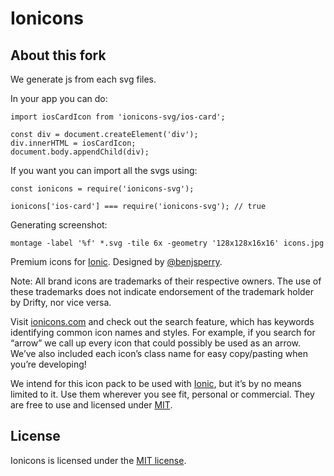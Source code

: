 # Ionicons

## About this fork

We generate js from each svg files.

In your app you can do:

```
import iosCardIcon from 'ionicons-svg/ios-card';

const div = document.createElement('div');
div.innerHTML = iosCardIcon;
document.body.appendChild(div);
```

If you want you can import all the svgs using:

```
const ionicons = require('ionicons-svg');

ionicons['ios-card'] === require('ionicons-svg'); // true
```

Generating screenshot:

```
montage -label '%f' *.svg -tile 6x -geometry '128x128x16x16' icons.jpg
```


Premium icons for [Ionic](http://ionicframework.com/). Designed by [@benjsperry](https://twitter.com/benjsperry).

Note: All brand icons are trademarks of their respective owners. The use of these trademarks does not indicate endorsement of the trademark holder by Drifty, nor vice versa.

Visit [ionicons.com](http://ionicons.com) and  check out the search feature, which has keywords identifying common icon names and styles. For example, if you search for “arrow” we call up every icon that could possibly be used as an arrow. We’ve also included each icon’s class name for easy copy/pasting when you’re developing!

We intend for this icon pack to be used with [Ionic](http://ionicframework.com/), but it’s by no means limited to it. Use them wherever you see fit, personal or commercial. They are free to use and licensed under [MIT](http://opensource.org/licenses/MIT).


## License

Ionicons is licensed under the [MIT license](http://opensource.org/licenses/MIT).
